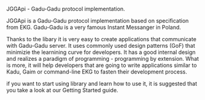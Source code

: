 JGGApi - Gadu-Gadu protocol implementation.

JGGApi is a Gadu-Gadu protocol implementation based on specification from EKG. Gadu-Gadu is a very famous Instant 
Messanger in Poland.

Thanks to the libary it is very easy to create applications that communicate with Gadu-Gadu server. It uses commonly 
used design patterns (GoF) that minimizie the learnining curve for developers. It has a good internal design and 
realizes a paradigm of programming - programming by extension. What is more, it will help developers that are going 
to write applications similar to Kadu, Gaim or command-line EKG to fasten their development process.

if you want to start using library and learn how to use it, it is suggested that you take a look at our Getting Started guide.
